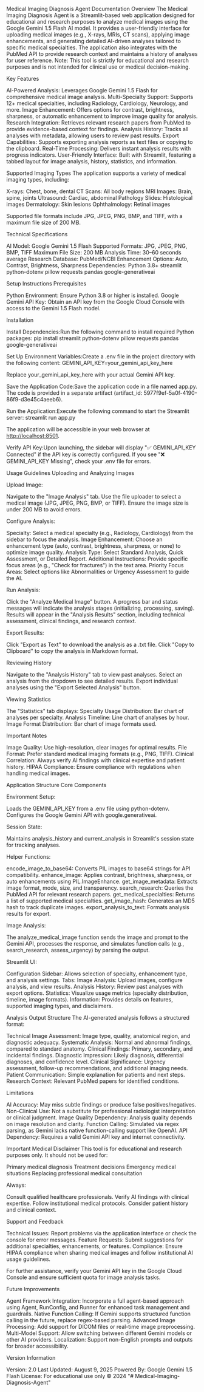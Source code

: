 Medical Imaging Diagnosis Agent Documentation
Overview
The Medical Imaging Diagnosis Agent is a Streamlit-based web application designed for educational and research purposes to analyze medical images using the Google Gemini 1.5 Flash AI model. It provides a user-friendly interface for uploading medical images (e.g., X-rays, MRIs, CT scans), applying image enhancements, and generating detailed AI-driven analyses tailored to specific medical specialties. The application also integrates with the PubMed API to provide research context and maintains a history of analyses for user reference.
Note: This tool is strictly for educational and research purposes and is not intended for clinical use or medical decision-making.

Key Features

AI-Powered Analysis: Leverages Google Gemini 1.5 Flash for comprehensive medical image analysis.
Multi-Specialty Support: Supports 12+ medical specialties, including Radiology, Cardiology, Neurology, and more.
Image Enhancement: Offers options for contrast, brightness, sharpness, or automatic enhancement to improve image quality for analysis.
Research Integration: Retrieves relevant research papers from PubMed to provide evidence-based context for findings.
Analysis History: Tracks all analyses with metadata, allowing users to review past results.
Export Capabilities: Supports exporting analysis reports as text files or copying to the clipboard.
Real-Time Processing: Delivers instant analysis results with progress indicators.
User-Friendly Interface: Built with Streamlit, featuring a tabbed layout for image analysis, history, statistics, and information.

Supported Imaging Types
The application supports a variety of medical imaging types, including:

X-rays: Chest, bone, dental
CT Scans: All body regions
MRI Images: Brain, spine, joints
Ultrasound: Cardiac, abdominal
Pathology Slides: Histological images
Dermatology: Skin lesions
Ophthalmology: Retinal images

Supported file formats include JPG, JPEG, PNG, BMP, and TIFF, with a maximum file size of 200 MB.

Technical Specifications

AI Model: Google Gemini 1.5 Flash
Supported Formats: JPG, JPEG, PNG, BMP, TIFF
Maximum File Size: 200 MB
Analysis Time: 30–60 seconds average
Research Database: PubMed/NCBI
Enhancement Options: Auto, Contrast, Brightness, Sharpness
Dependencies:
Python 3.8+
streamlit
python-dotenv
pillow
requests
pandas
google-generativeai

Setup Instructions
Prerequisites

Python Environment: Ensure Python 3.8 or higher is installed.
Google Gemini API Key: Obtain an API key from the Google Cloud Console with access to the Gemini 1.5 Flash model.

Installation

Install Dependencies:Run the following command to install required Python packages:
pip install streamlit python-dotenv pillow requests pandas google-generativeai

Set Up Environment Variables:Create a .env file in the project directory with the following content:
GEMINI_API_KEY=your_gemini_api_key_here

Replace your_gemini_api_key_here with your actual Gemini API key.

Save the Application Code:Save the application code in a file named app.py. The code is provided in a separate artifact (artifact_id: 5977f9ef-5a0f-4190-86f9-d3e45c4aeeb6).

Run the Application:Execute the following command to start the Streamlit server:
streamlit run app.py

The application will be accessible in your web browser at <http://localhost:8501>.

Verify API Key:Upon launching, the sidebar will display "✅ GEMINI_API_KEY Connected" if the API key is correctly configured. If you see "❌ GEMINI_API_KEY Missing", check your .env file for errors.

Usage Guidelines
Uploading and Analyzing Images

Upload Image:

Navigate to the "Image Analysis" tab.
Use the file uploader to select a medical image (JPG, JPEG, PNG, BMP, or TIFF).
Ensure the image size is under 200 MB to avoid errors.

Configure Analysis:

Specialty: Select a medical specialty (e.g., Radiology, Cardiology) from the sidebar to focus the analysis.
Image Enhancement: Choose an enhancement type (auto, contrast, brightness, sharpness, or none) to optimize image quality.
Analysis Type: Select Standard Analysis, Quick Assessment, or Detailed Report.
Additional Instructions: Provide specific focus areas (e.g., "Check for fractures") in the text area.
Priority Focus Areas: Select options like Abnormalities or Urgency Assessment to guide the AI.

Run Analysis:

Click the "Analyze Medical Image" button.
A progress bar and status messages will indicate the analysis stages (initializing, processing, saving).
Results will appear in the "Analysis Results" section, including technical assessment, clinical findings, and research context.

Export Results:

Click "Export as Text" to download the analysis as a .txt file.
Click "Copy to Clipboard" to copy the analysis in Markdown format.

Reviewing History

Navigate to the "Analysis History" tab to view past analyses.
Select an analysis from the dropdown to see detailed results.
Export individual analyses using the "Export Selected Analysis" button.

Viewing Statistics

The "Statistics" tab displays:
Specialty Usage Distribution: Bar chart of analyses per specialty.
Analysis Timeline: Line chart of analyses by hour.
Image Format Distribution: Bar chart of image formats used.

Important Notes

Image Quality: Use high-resolution, clear images for optimal results.
File Format: Prefer standard medical imaging formats (e.g., PNG, TIFF).
Clinical Correlation: Always verify AI findings with clinical expertise and patient history.
HIPAA Compliance: Ensure compliance with regulations when handling medical images.

Application Structure
Core Components

Environment Setup:

Loads the GEMINI_API_KEY from a .env file using python-dotenv.
Configures the Google Gemini API with google.generativeai.

Session State:

Maintains analysis_history and current_analysis in Streamlit's session state for tracking analyses.

Helper Functions:

encode_image_to_base64: Converts PIL images to base64 strings for API compatibility.
enhance_image: Applies contrast, brightness, sharpness, or auto enhancements using PIL.ImageEnhance.
get_image_metadata: Extracts image format, mode, size, and transparency.
search_research: Queries the PubMed API for relevant research papers.
get_medical_specialties: Returns a list of supported medical specialties.
get_image_hash: Generates an MD5 hash to track duplicate images.
export_analysis_to_text: Formats analysis results for export.

Image Analysis:

The analyze_medical_image function sends the image and prompt to the Gemini API, processes the response, and simulates function calls (e.g., search_research, assess_urgency) by parsing the output.

Streamlit UI:

Configuration Sidebar: Allows selection of specialty, enhancement type, and analysis settings.
Tabs:
Image Analysis: Upload images, configure analysis, and view results.
Analysis History: Review past analyses with export options.
Statistics: Visualize usage metrics (specialty distribution, timeline, image formats).
Information: Provides details on features, supported imaging types, and disclaimers.

Analysis Output Structure
The AI-generated analysis follows a structured format:

Technical Image Assessment: Image type, quality, anatomical region, and diagnostic adequacy.
Systematic Analysis: Normal and abnormal findings, compared to standard anatomy.
Clinical Findings: Primary, secondary, and incidental findings.
Diagnostic Impression: Likely diagnosis, differential diagnoses, and confidence level.
Clinical Significance: Urgency assessment, follow-up recommendations, and additional imaging needs.
Patient Communication: Simple explanation for patients and next steps.
Research Context: Relevant PubMed papers for identified conditions.

Limitations

AI Accuracy: May miss subtle findings or produce false positives/negatives.
Non-Clinical Use: Not a substitute for professional radiologist interpretation or clinical judgment.
Image Quality Dependency: Analysis quality depends on image resolution and clarity.
Function Calling: Simulated via regex parsing, as Gemini lacks native function-calling support like OpenAI.
API Dependency: Requires a valid Gemini API key and internet connectivity.

Important Medical Disclaimer
This tool is for educational and research purposes only. It should not be used for:

Primary medical diagnosis
Treatment decisions
Emergency medical situations
Replacing professional medical consultation

Always:

Consult qualified healthcare professionals.
Verify AI findings with clinical expertise.
Follow institutional medical protocols.
Consider patient history and clinical context.

Support and Feedback

Technical Issues: Report problems via the application interface or check the console for error messages.
Feature Requests: Submit suggestions for additional specialties, enhancements, or features.
Compliance: Ensure HIPAA compliance when sharing medical images and follow institutional AI usage guidelines.

For further assistance, verify your Gemini API key in the Google Cloud Console and ensure sufficient quota for image analysis tasks.

Future Improvements

Agent Framework Integration: Incorporate a full agent-based approach using Agent, RunConfig, and Runner for enhanced task management and guardrails.
Native Function Calling: If Gemini supports structured function calling in the future, replace regex-based parsing.
Advanced Image Processing: Add support for DICOM files or real-time image preprocessing.
Multi-Model Support: Allow switching between different Gemini models or other AI providers.
Localization: Support non-English prompts and outputs for broader accessibility.

Version Information

Version: 2.0
Last Updated: August 9, 2025
Powered By: Google Gemini 1.5 Flash
License: For educational use only © 2024
"# Medical-Imaging-Diagnosis-Agent" 
